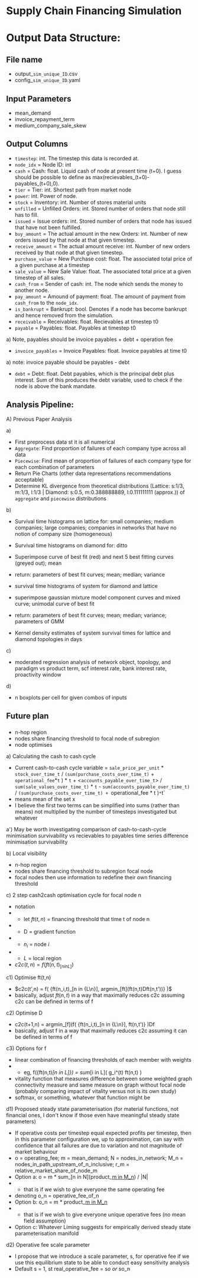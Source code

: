 # Supply Chain Financing Simulation

# Output Data Structure:
## File name
- output_`sim_unique_ID`.csv
- config_`sim_unique_ID`.yaml

## Input Parameters
- mean_demand 
- invoice_repayment_term 
- medium_company_sale_skew


## Output Columns
- `timestep`: int. The timestep this data is recorded at.
- `node_idx` = Node ID: int
- `cash` = Cash: float. Liquid cash of node at present time (t+0). I guess should be possible to define as max(recievables_(t+0)-payables_(t+0),0).
- `tier` = Tier: int. Shortest path from market node
- `power`: int. Power of node.
- `stock` = Inventory: int. Number of stores material units
- `unfilled` = Unfilled Orders: int. Stored number of orders that node still has to fill.
- `issued` = Issue orders: int. Stored number of orders that node has issued that have not been fulfilled.
- `buy_amount` = The actual amount in the new Orders: int. Number of new orders issued by that node at that given timestep.
- `receive_amount` = The actual amount receive: int. Number of new orders received by that node at that given timestep.
- `purchase_value` = New Purchase cost: float. The associated total price of a given purchase at a timestep
- `sale_value` = New Sale Value: float. The associated total price at a given timestep of all sales.
- `cash_from` = Sender of cash: int. The node which sends the money to another node.
- `pay_amount` = Amound of payment: float. The amount of payment from `cash_from` to the `node_idx`. 
- `is_bankrupt` = Bankrupt: bool. Denotes if a node has become bankrupt and hence removed from the simulation.
- `receivable` = Receivables: float. Recievables at timestep t0
- `payable` = Payables: float. Payables at timestep t0

a) Note, payables should be invoice payables + debt + operation fee
- `invoice_payables` = Invoice Payables: float. Invoice payables at time t0

a) note: invoice payable should be payables - debt
- `debt` = Debt: float. Debt payables, which is the principal debt plus interest. Sum of this produces the debt variable, used to check if the node is above the bank mandate.


## Analysis Pipeline:
A) Previous Paper Analysis

a) 
- First preprocess data st it is all numerical
- `Aggregate`: Find proportion of failures of each company type across all data
- `Piecewise`: Find mean of proportion of failures of each company type for each combination of parameters
- Return Pie Charts (other data representations recommendations acceptable)
- Determine KL divergence from theoretical distributions (Lattice: s:1/3, m:1/3, l:1/3 | Diamond: s:0.5, m:0.388888889, l:0.111111111 (approx.)) of `aggregate` and `piecewise` distributions

b)
- Survival time histograms on lattice for: small companies; medium companies; large companies; companies in networks that have no notion of company size (homogeneous)
- Survival time histograms on diamond for: ditto
- Superimpose curve of best fit (red) and next 5 best fitting curves (greyed out); mean
- return: parameters of best fit curves; mean; median; variance

- survival time histograms of system for diamond and lattice
- superimpose gaussian mixture model component curves and mixed curve; unimodal curve of best fit
- return: parameters of best fit curves; mean; median; variance; parameters of GMM

- Kernel density estimates of system survival times for lattice and diamond
topologies in days

c)
- moderated regression analysis of network object, topology, and paradigm vs product term, scf interest rate, bank interest rate, proactivity window

d)
- n boxplots per cell for given combos of inputs


  
## Future plan
### 
- n-hop region
- nodes share financing threshold to focal node of subregion
- node optimises

a) Calculating the cash to cash cycle
- Current cash-to-cash cycle variable = `sale_price_per_unit` \* `stock_over_time_t` / `(sum(purchase_costs_over_time_t)` + `operational_fee`\*`t` ) * `t` + <`accounts_payable_over_time_t`> / `sum(sale_values_over_time_t)` * `t` - `sum(accounts_payable_over_time_t)` / `(sum(purchase_costs_over_time_t) + `operational_fee \* t )` * `t`
- <x> means mean of the set x
- I believe the first two terms can be simplified into sums (rather than means) not multiplied by the number of timesteps investigated but whatever
    
a') May be worth investigating comparison of cash-to-cash-cycle minimisation survivability vs recievables to payables time series difference minimisation survivability
    
b) Local visibility
  - n-hop region
  - nodes share financing threshold to subregion focal node
  - focal nodes then use information to redefine their own financing threshold
  
c) 2 step cash2cash optimisation cycle for focal node n
  - notation
  - - let $ft(t, n)$ = financing threshold that time t of node n
  - - D = gradient function
  - - $n_i$ = node $i$
  - - $L$ = local region
  - $c2c(t,n) = f({ft(n,t)_[n in L]})$
 
c1) Optimise ft(t,n)
  - $c2c(t',n) = f( {ft(n_i,t)_[n in {L\n}], argmin_[ft](ft(n,t)Dft(n,t'))} )$
  - basically, adjust $ft(n,t)$ in a way that maximally reduces c2c assuming c2c can be defined in terms of f
  
c2) Optimise D
  - c2c(t+1,n) = argmin_[f](f( {ft(n_i,t)_[n in {L\n}], ft(n,t')} )Df
  - basically, adjust f in a way that maximally reduces c2c assuming it can be defined in terms of f
  
c3) Options for f
  - linear combination of financing thresholds of each member with weights
  - - eg, f({ft(n,t)_[n in L]}) = sum_[i in L]( g_i^(t) ft(n,t) )
  - vitality function that measures difference between some weighted graph connectivity measure and same measure on graph without focal node (probably comparing impact of vitality versus not is its own study)
  - softmax, or something, whatever that function might be
  
d1) Proposed steady state parameterisation (for material functions, not financial ones, I don't know if those even have meaningful steady state parameters)
  - If operative costs per timestep equal expected profits per timestep, then in this parameter configuration we, up to approximation, can say with confidence that all failures are due to variation and not magnitude of market behaviour
  - o = operating_fee; m = mean_demand; N = nodes_in_network; M_n = nodes_in_path_upstream_of_n_inclusive; r_m = relative_market_share_of_node_m
  - Option a: o = m * sum_[n in N](product_[m in M_n](r_m)) / |N|
  - - that is if we wish to give everyone the same operating fee
  - denoting o_n = operative_fee_of_n
  - Option b: o_n = m * product_[m in M_n](r_m)
  - - that is if we wish to give everyone unique operative fees (no mean field assumption)
  - Option c: Whatever Liming suggests for empirically derived steady state parameterisation manifold
  
d2) Operative fee scale parameter
  - I propose that we introduce a scale parameter, s,  for operative fee if we use this equilibrium state to be able to conduct easy sensitivity analysis
  - Default s = 1, st real_operative_fee = s*o or s*o_n
